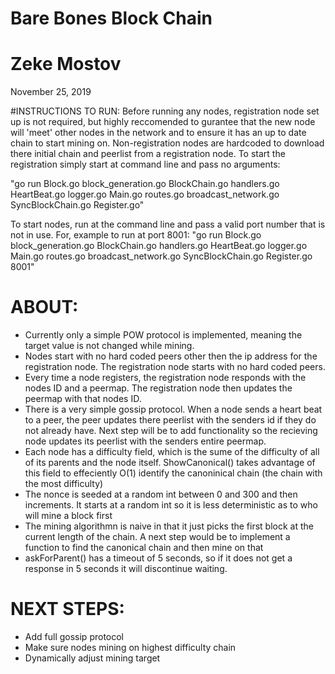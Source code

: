 # Bare Bones Block Chain

# Zeke Mostov
November 25, 2019

#INSTRUCTIONS TO RUN:
Before running any nodes, registration node set up is not required, but highly 
reccomended to gurantee that the new node will 'meet' other nodes in the network
and to ensure it has an up to date chain to start mining on.
Non-registration nodes are hardcoded to download there initial chain and peerlist
from a registration node. To start the registration simply start at command line
and pass no arguments:

"go run Block.go block_generation.go BlockChain.go handlers.go HeartBeat.go logger.go Main.go routes.go broadcast_network.go SyncBlockChain.go Register.go"

To start nodes, run at the command line and pass a valid port number that is not
in use. For, example to run at port 8001:
"go run Block.go block_generation.go BlockChain.go handlers.go HeartBeat.go logger.go Main.go routes.go broadcast_network.go SyncBlockChain.go Register.go 8001"

# ABOUT:
- Currently only a simple POW protocol is implemented, meaning the target value 
is not changed while mining. 
- Nodes start with no hard coded peers other then the ip address for the
registration node. The registration node starts with no hard coded peers. 
- Every time a node registers, the registration node responds with the nodes 
ID and a peermap. The registration node then updates the peermap with that nodes ID.
- There is a very simple gossip protocol. When a node sends a heart beat to a 
peer, the peer updates there peerlist with the senders id if they do not already
have. Next step will be to add functionality so the recieving node updates its 
peerlist with the senders entire peermap.
- Each node has a difficulty field, which is the sume of the difficulty of all
of its parents and the node itself. ShowCanonical() takes advantage of this field
to effeciently O(1) identify the canoninical chain (the chain with the most 
difficulty)
- The nonce is seeded at a random int between 0 and 300 and then increments. It
starts at a random int so it is less deterministic as to who will mine a block 
first
- The mining algorithmn is naive in that it just picks the first block at the 
current length of the chain. A next step would be to implement a function to find
the canonical chain and then mine on that
- askForParent() has a timeout of 5 seconds, so if it does not get a response in
5 seconds it will discontinue waiting.

# NEXT STEPS:
- Add full gossip protocol
- Make sure nodes mining on highest difficulty chain
- Dynamically adjust mining target
